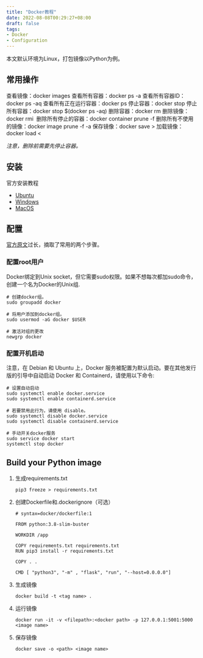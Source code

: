 ```yaml
---
title: "Docker教程"
date: 2022-08-08T00:29:27+08:00
draft: false
tags:
- Docker
- Configuration
---
```


本文默认环境为Linux，打包镜像以Python为例。

## 常用操作

查看镜像：docker images
查看所有容器：docker ps -a
查看所有容器ID：docker ps -aq
查看所有正在运行容器：docker ps
停止容器：docker stop <containerID>
停止所有容器：docker stop $(docker ps -aq)
删除容器：docker rm <container ID>
删除镜像：docker rmi <image ID>
删除所有停止的容器：docker container prune -f
删除所有不使用的镜像：docker image prune -f -a
保存镜像：docker save <imageID> > <filename>
加载镜像：docker load < <filename>

*注意，删除前需要先停止容器。*

## 安装

官方安装教程
- [Ubuntu](https://docs.docker.com/engine/install/ubuntu/)
- [Windows](https://docs.docker.com/docker-for-windows/install/)
- [MacOS](https://docs.docker.com/docker-for-windows/install/)

## 配置

[官方原文](https://docs.docker.com/engine/install/linux-postinstall/)过长，摘取了常用的两个步骤。

### 配置root用户

Docker绑定到Unix socket，但它需要sudo权限。如果不想每次都加sudo命令，创建一个名为Docker的Unix组.

```
# 创建docker组。
sudo groupadd docker

# 将用户添加到docker组。
sudo usermod -aG docker $USER

# 激活对组的更改
newgrp docker 
```

### 配置开机启动

注意，在 Debian 和 Ubuntu 上，Docker 服务被配置为默认启动。要在其他发行版的引导中自动启动 Docker 和 Containerd，请使用以下命令:

```
# 设置自动启动
sudo systemctl enable docker.service
sudo systemctl enable containerd.service

# 若要禁用此行为，请使用 disable。
sudo systemctl disable docker.service
sudo systemctl disable containerd.service

# 手动开关docker服务
sudo service docker start
systemctl stop docker
```

## Build your Python image

1. 生成requirements.txt

    ```
    pip3 freeze > requirements.txt
    ```
2. 创建Dockerfile和.dockerignore（可选）

    ```
    # syntax=docker/dockerfile:1

    FROM python:3.8-slim-buster

    WORKDIR /app

    COPY requirements.txt requirements.txt
    RUN pip3 install -r requirements.txt

    COPY . .

    CMD [ "python3", "-m" , "flask", "run", "--host=0.0.0.0"]

    ```
3. 生成镜像

    ```
    docker build -t <tag name> .
    ```
4. 运行镜像

    ```
    docker run -it -v <filepath>:<docker path> -p 127.0.0.1:5001:5000 <image name>
    ```
5. 保存镜像

    ```
    docker save -o <path> <image name>
    ```


